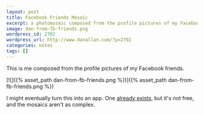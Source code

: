 ```yaml
---
layout: post
title: Facebook Friends Mosaic
excerpt: a photomosaic composed from the profile pictures of my Facebook friends
image: dan-from-fb-friends.png
wordpress_id: 2702
wordpress_url: http://www.danallan.com/?p=2702
categories: notes
tags: []
---
```

This is me composed from the profile pictures of my Facebook friends.

[![]({% asset_path dan-from-fb-friends.png %})]({% asset_path dan-from-fb-friends.png %})

I might eventually turn this into an app. One [already exists](http://frintr.com/), but it's not free, and the mosaics aren't as complex.
